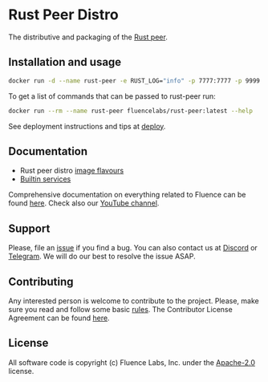 # Rust Peer Distro

The distributive and packaging of the [Rust peer](https://github.com/fluencelabs/rust-peer).

## Installation and usage

```bash
docker run -d --name rust-peer -e RUST_LOG="info" -p 7777:7777 -p 9999:9999 fluencelabs/rust-peer:latest --local
```

To get a list of commands that can be passed to rust-peer run:

```bash
docker run --rm --name rust-peer fluencelabs/rust-peer:latest --help
```

See deployment instructions and tips at [deploy](deploy).

## Documentation

- Rust peer distro [image flavours](docs/flavours.md)
- [Builtin services](docs/builtins.md)

Comprehensive documentation on everything related to Fluence can be found [here](https://fluence.dev/). Check also our [YouTube channel](https://www.youtube.com/@fluencelabs).


## Support

Please, file an [issue](https://github.com/fluencelabs/rust-peer-distro/issues) if you find a bug. You can also contact us at [Discord](https://discord.com/invite/5qSnPZKh7u) or [Telegram](https://t.me/fluence_project).  We will do our best to resolve the issue ASAP.


## Contributing

Any interested person is welcome to contribute to the project. Please, make sure you read and follow some basic [rules](./CONTRIBUTING.md). The Contributor License Agreement can be found [here](./FluenceCLA).


## License

All software code is copyright (c) Fluence Labs, Inc. under the [Apache-2.0](./LICENSE) license.

